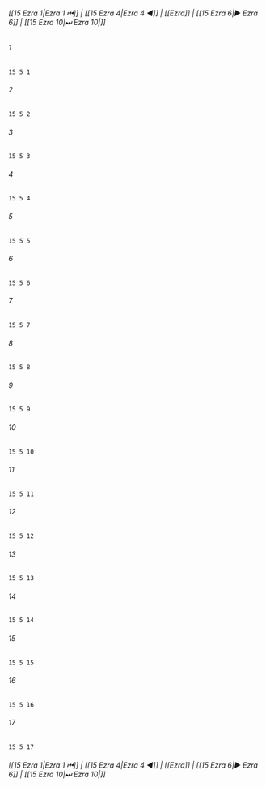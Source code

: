 
###### [[15 Ezra 1|Ezra 1 ⏮]] | [[15 Ezra 4|Ezra 4 ◀]] | [[Ezra]] | [[15 Ezra 6|▶ Ezra 6]] | [[15 Ezra 10|⏭ Ezra 10|]]

###### 1
``` verse
15 5 1 
```
###### 2
``` verse
15 5 2 
```
###### 3
``` verse
15 5 3 
```
###### 4
``` verse
15 5 4 
```
###### 5
``` verse
15 5 5 
```
###### 6
``` verse
15 5 6 
```
###### 7
``` verse
15 5 7 
```
###### 8
``` verse
15 5 8 
```
###### 9
``` verse
15 5 9 
```
###### 10
``` verse
15 5 10 
```
###### 11
``` verse
15 5 11 
```
###### 12
``` verse
15 5 12 
```
###### 13
``` verse
15 5 13 
```
###### 14
``` verse
15 5 14 
```
###### 15
``` verse
15 5 15 
```
###### 16
``` verse
15 5 16 
```
###### 17
``` verse
15 5 17 
```

###### [[15 Ezra 1|Ezra 1 ⏮]] | [[15 Ezra 4|Ezra 4 ◀]] | [[Ezra]] | [[15 Ezra 6|▶ Ezra 6]] | [[15 Ezra 10|⏭ Ezra 10|]]

